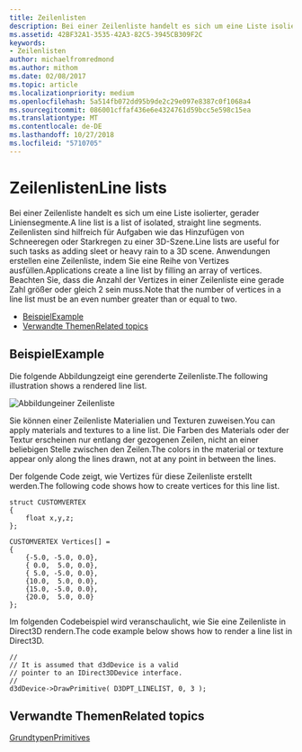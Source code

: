 ```yaml
---
title: Zeilenlisten
description: Bei einer Zeilenliste handelt es sich um eine Liste isolierter, gerader Liniensegmente. Zeilenlisten sind hilfreich für Aufgaben wie das Hinzufügen von Schneeregen oder Starkregen zu einer 3D-Szene. Anwendungen erstellen eine Zeilenliste, indem Sie eine Reihe von Vertizes ausfüllen.
ms.assetid: 42BF32A1-3535-42A3-82C5-3945CB309F2C
keywords:
- Zeilenlisten
author: michaelfromredmond
ms.author: mithom
ms.date: 02/08/2017
ms.topic: article
ms.localizationpriority: medium
ms.openlocfilehash: 5a514fb072dd95b9de2c29e097e8387c0f1068a4
ms.sourcegitcommit: 086001cffaf436e6e4324761d59bcc5e598c15ea
ms.translationtype: MT
ms.contentlocale: de-DE
ms.lasthandoff: 10/27/2018
ms.locfileid: "5710705"
---
```

# <a name="line-lists"></a><span data-ttu-id="063eb-106">Zeilenlisten</span><span class="sxs-lookup"><span data-stu-id="063eb-106">Line lists</span></span>


<span data-ttu-id="063eb-107">Bei einer Zeilenliste handelt es sich um eine Liste isolierter, gerader Liniensegmente.</span><span class="sxs-lookup"><span data-stu-id="063eb-107">A line list is a list of isolated, straight line segments.</span></span> <span data-ttu-id="063eb-108">Zeilenlisten sind hilfreich für Aufgaben wie das Hinzufügen von Schneeregen oder Starkregen zu einer 3D-Szene.</span><span class="sxs-lookup"><span data-stu-id="063eb-108">Line lists are useful for such tasks as adding sleet or heavy rain to a 3D scene.</span></span> <span data-ttu-id="063eb-109">Anwendungen erstellen eine Zeilenliste, indem Sie eine Reihe von Vertizes ausfüllen.</span><span class="sxs-lookup"><span data-stu-id="063eb-109">Applications create a line list by filling an array of vertices.</span></span> <span data-ttu-id="063eb-110">Beachten Sie, dass die Anzahl der Vertizes in einer Zeilenliste eine gerade Zahl größer oder gleich 2 sein muss.</span><span class="sxs-lookup"><span data-stu-id="063eb-110">Note that the number of vertices in a line list must be an even number greater than or equal to two.</span></span>

-   [<span data-ttu-id="063eb-111">Beispiel</span><span class="sxs-lookup"><span data-stu-id="063eb-111">Example</span></span>](#example)
-   [<span data-ttu-id="063eb-112">Verwandte Themen</span><span class="sxs-lookup"><span data-stu-id="063eb-112">Related topics</span></span>](#related-topics)

## <a name="span-idexamplespanspan-idexamplespanspan-idexamplespanexample"></a><span data-ttu-id="063eb-113"><span id="Example"></span><span id="example"></span><span id="EXAMPLE"></span>Beispiel</span><span class="sxs-lookup"><span data-stu-id="063eb-113"><span id="Example"></span><span id="example"></span><span id="EXAMPLE"></span>Example</span></span>


<span data-ttu-id="063eb-114">Die folgende Abbildungzeigt eine gerenderte Zeilenliste.</span><span class="sxs-lookup"><span data-stu-id="063eb-114">The following illustration shows a rendered line list.</span></span>

![Abbildungeiner Zeilenliste](images/linelst.png)

<span data-ttu-id="063eb-116">Sie können einer Zeilenliste Materialien und Texturen zuweisen.</span><span class="sxs-lookup"><span data-stu-id="063eb-116">You can apply materials and textures to a line list.</span></span> <span data-ttu-id="063eb-117">Die Farben des Materials oder der Textur erscheinen nur entlang der gezogenen Zeilen, nicht an einer beliebigen Stelle zwischen den Zeilen.</span><span class="sxs-lookup"><span data-stu-id="063eb-117">The colors in the material or texture appear only along the lines drawn, not at any point in between the lines.</span></span>

<span data-ttu-id="063eb-118">Der folgende Code zeigt, wie Vertizes für diese Zeilenliste erstellt werden.</span><span class="sxs-lookup"><span data-stu-id="063eb-118">The following code shows how to create vertices for this line list.</span></span>

```
struct CUSTOMVERTEX
{
    float x,y,z;
};

CUSTOMVERTEX Vertices[] = 
{
    {-5.0, -5.0, 0.0},
    { 0.0,  5.0, 0.0},
    { 5.0, -5.0, 0.0},
    {10.0,  5.0, 0.0},
    {15.0, -5.0, 0.0},
    {20.0,  5.0, 0.0}
};
```

<span data-ttu-id="063eb-119">Im folgenden Codebeispiel wird veranschaulicht, wie Sie eine Zeilenliste in Direct3D rendern.</span><span class="sxs-lookup"><span data-stu-id="063eb-119">The code example below shows how to render a line list in Direct3D.</span></span>

```
//
// It is assumed that d3dDevice is a valid
// pointer to an IDirect3DDevice interface.
//
d3dDevice->DrawPrimitive( D3DPT_LINELIST, 0, 3 );
```

## <a name="span-idrelated-topicsspanrelated-topics"></a><span data-ttu-id="063eb-120"><span id="related-topics"></span>Verwandte Themen</span><span class="sxs-lookup"><span data-stu-id="063eb-120"><span id="related-topics"></span>Related topics</span></span>


[<span data-ttu-id="063eb-121">Grundtypen</span><span class="sxs-lookup"><span data-stu-id="063eb-121">Primitives</span></span>](primitives.md)

 

 




